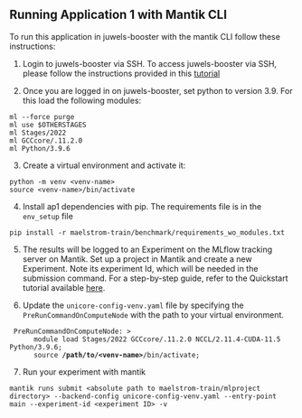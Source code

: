 ## Running Application 1 with Mantik CLI
To run this application in juwels-booster with the mantik CLI follow these instructions:

1. Login to juwels-booster via SSH. To access juwels-booster via SSH, please follow the instructions provided in this [tutorial](https://apps.fz-juelich.de/jsc/hps/juwels/access.html#ssh-login)

2. Once you are logged in on juwels-booster, set python to version 3.9. For this load the following modules:
```
ml --force purge
ml use $OTHERSTAGES
ml Stages/2022
ml GCCcore/.11.2.0
ml Python/3.9.6
```

3. Create a virtual environment and activate it:
```
python -m venv <venv-name>
source <venv-name>/bin/activate
```

4. Install ap1 dependencies with pip. The requirements file is in the `env_setup` file
```
pip install -r maelstrom-train/benchmark/requirements_wo_modules.txt
```

5. The results will be logged to an Experiment on the MLflow tracking server on Mantik. Set up a project in Mantik and create a new Experiment. Note its experiment Id, which will be needed in the submission command. For a step-by-step guide, refer to the Quickstart tutorial available [here](https://mantik-ai.gitlab.io/mantik/ui/quickstart.html).

6. Update the `unicore-config-venv.yaml` file by specifying the `PreRunCommandOnComputeNode` with the path to your virtual environment.

<pre><code> PreRunCommandOnComputeNode: >
      module load Stages/2022 GCCcore/.11.2.0 NCCL/2.11.4-CUDA-11.5 Python/3.9.6;
      source <b>/path/to/&lt;venv-name&gt;</b>/bin/activate;
</code></pre>


7. Run your experiment with mantik
```
mantik runs submit <absolute path to maelstrom-train/mlproject directory> --backend-config unicore-config-venv.yaml --entry-point main --experiment-id <experiment ID> -v
```
